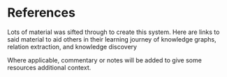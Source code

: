 # References
Lots of material was sifted through to create this system. Here are links to said material to aid others in their learning journey of knowledge graphs, relation extraction, and knowledge discovery

Where applicable, commentary or notes will be added to give some resources additional context. 